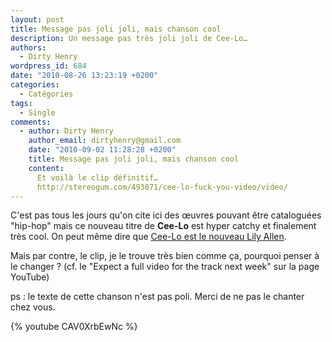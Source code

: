 ```yaml
---
layout: post
title: Message pas joli joli, mais chanson cool
description: Un message pas très joli joli de Cee-Lo…
authors:
  - Dirty Henry
wordpress_id: 684
date: "2010-08-26 13:23:19 +0200"
categories:
  - Catégories
tags:
  - Single
comments:
  - author: Dirty Henry
    author_email: dirtyhenry@gmail.com
    date: "2010-09-02 11:28:28 +0200"
    title: Message pas joli joli, mais chanson cool
    content:
      Et voilà le clip définitif…
      http://stereogum.com/493071/cee-lo-fuck-you-video/video/
---
```


C'est pas tous les jours qu'on cite ici des œuvres pouvant être cataloguées
"hip-hop" mais ce nouveau titre de **Cee-Lo** est hyper catchy et finalement
très cool. On peut même dire que [Cee-Lo est le nouveau Lily Allen](br28).

Mais par contre, le clip, je le trouve très bien comme ça, pourquoi penser à le
changer ? (cf. le "Expect a full video for the track next week" sur la page
YouTube)

ps : le texte de cette chanson n'est pas poli. Merci de ne pas le chanter chez
vous.

{% youtube CAV0XrbEwNc %}
